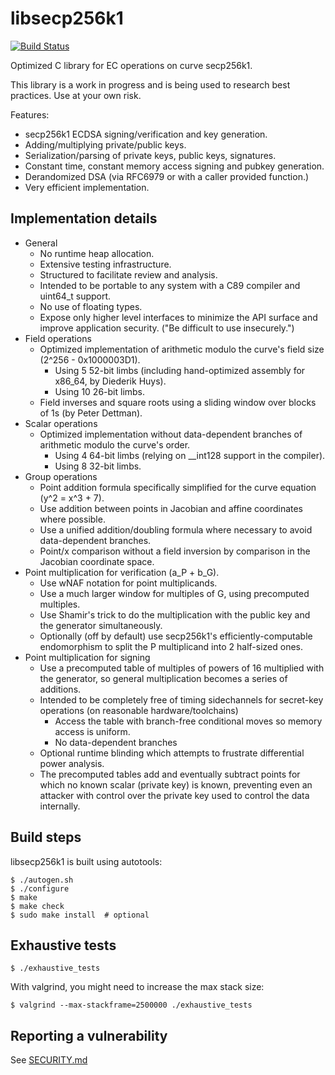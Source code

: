 # libsecp256k1

[![Build Status](https://travis-ci.org/bitcoin-core/secp256k1.svg?branch=master)](https://travis-ci.org/bitcoin-core/secp256k1)

Optimized C library for EC operations on curve secp256k1.

This library is a work in progress and is being used to research best practices. Use at your own risk.

Features:

* secp256k1 ECDSA signing/verification and key generation.
* Adding/multiplying private/public keys.
* Serialization/parsing of private keys, public keys, signatures.
* Constant time, constant memory access signing and pubkey generation.
* Derandomized DSA \(via RFC6979 or with a caller provided function.\)
* Very efficient implementation.

## Implementation details

* General
  * No runtime heap allocation.
  * Extensive testing infrastructure.
  * Structured to facilitate review and analysis.
  * Intended to be portable to any system with a C89 compiler and uint64\_t support.
  * No use of floating types.
  * Expose only higher level interfaces to minimize the API surface and improve application security. \("Be difficult to use insecurely."\)
* Field operations
  * Optimized implementation of arithmetic modulo the curve's field size \(2^256 - 0x1000003D1\).
    * Using 5 52-bit limbs \(including hand-optimized assembly for x86\_64, by Diederik Huys\).
    * Using 10 26-bit limbs.
  * Field inverses and square roots using a sliding window over blocks of 1s \(by Peter Dettman\).
* Scalar operations
  * Optimized implementation without data-dependent branches of arithmetic modulo the curve's order.
    * Using 4 64-bit limbs \(relying on \_\_int128 support in the compiler\).
    * Using 8 32-bit limbs.
* Group operations
  * Point addition formula specifically simplified for the curve equation \(y^2 = x^3 + 7\).
  * Use addition between points in Jacobian and affine coordinates where possible.
  * Use a unified addition/doubling formula where necessary to avoid data-dependent branches.
  * Point/x comparison without a field inversion by comparison in the Jacobian coordinate space.
* Point multiplication for verification \(a_P + b_G\).
  * Use wNAF notation for point multiplicands.
  * Use a much larger window for multiples of G, using precomputed multiples.
  * Use Shamir's trick to do the multiplication with the public key and the generator simultaneously.
  * Optionally \(off by default\) use secp256k1's efficiently-computable endomorphism to split the P multiplicand into 2 half-sized ones.
* Point multiplication for signing
  * Use a precomputed table of multiples of powers of 16 multiplied with the generator, so general multiplication becomes a series of additions.
  * Intended to be completely free of timing sidechannels for secret-key operations \(on reasonable hardware/toolchains\)
    * Access the table with branch-free conditional moves so memory access is uniform.
    * No data-dependent branches
  * Optional runtime blinding which attempts to frustrate differential power analysis.
  * The precomputed tables add and eventually subtract points for which no known scalar \(private key\) is known, preventing even an attacker with control over the private key used to control the data internally.

## Build steps

libsecp256k1 is built using autotools:

```text
$ ./autogen.sh
$ ./configure
$ make
$ make check
$ sudo make install  # optional
```

## Exhaustive tests

```text
$ ./exhaustive_tests
```

With valgrind, you might need to increase the max stack size:

```text
$ valgrind --max-stackframe=2500000 ./exhaustive_tests
```

## Reporting a vulnerability

See [SECURITY.md](security.md)

